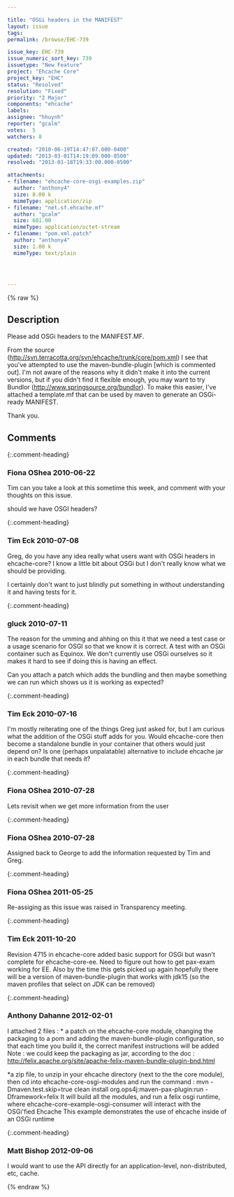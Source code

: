```yaml
---

title: "OSGi headers in the MANIFEST"
layout: issue
tags: 
permalink: /browse/EHC-739

issue_key: EHC-739
issue_numeric_sort_key: 739
issuetype: "New Feature"
project: "Ehcache Core"
project_key: "EHC"
status: "Resolved"
resolution: "Fixed"
priority: "2 Major"
components: "ehcache"
labels: 
assignee: "hhuynh"
reporter: "gcalm"
votes:  5
watchers: 8

created: "2010-06-19T14:47:07.000-0400"
updated: "2013-03-01T14:19:09.000-0500"
resolved: "2013-01-18T19:33:00.000-0500"

attachments:
- filename: "ehcache-core-osgi-examples.zip"
  author: "anthony4"
  size: 8.00 k
  mimeType: application/zip
- filename: "net.sf.ehcache.mf"
  author: "gcalm"
  size: 601.00
  mimeType: application/octet-stream
- filename: "pom.xml.patch"
  author: "anthony4"
  size: 1.00 k
  mimeType: text/plain




---
```


{% raw %}

## Description

<div markdown="1" class="description">

Please add OSGi headers to the MANIFEST.MF. 

From the source (http://svn.terracotta.org/svn/ehcache/trunk/core/pom.xml) I see that you've attempted to use the maven-bundle-plugin [which is commented out]. I'm not aware of the reasons why it didn't make it into the current versions, but if you didn't find it flexible enough, you may want to try Bundlor (http://www.springsource.org/bundlor). To make this easier, I've attached a template.mf that can be used by maven to generate an OSGi-ready MANIFEST.

Thank you.


</div>

## Comments


{:.comment-heading}
### **Fiona OShea** <span class="date">2010-06-22</span>

<div markdown="1" class="comment">

Tim can you take a look at this sometime this week, and comment with your thoughts on this issue.

should we have OSGI headers?

</div>


{:.comment-heading}
### **Tim Eck** <span class="date">2010-07-08</span>

<div markdown="1" class="comment">

Greg, do you have any idea really what users want with OSGi headers in ehcache-core? I know a little bit about OSGi but I don't really know what we should be providing.

I certainly don't want to just blindly put something in without understanding it and having tests for it.


</div>


{:.comment-heading}
### **gluck** <span class="date">2010-07-11</span>

<div markdown="1" class="comment">

The reason for the umming and ahhing on this it that we need a test case or a usage scenario for OSGI so that we know it is correct. A test with an OSGi container such as Equinox. We don't currently use OSGi ourselves so it makes it  hard to see if doing this is having an effect.

Can you attach a patch which adds the bundling and then maybe something we can run which shows us it is working as expected?  

</div>


{:.comment-heading}
### **Tim Eck** <span class="date">2010-07-16</span>

<div markdown="1" class="comment">

I'm mostly reiterating one of the things Greg just asked for, but I am curious what the addition of the OSGi stuff adds for you. Would ehcache-core then become a standalone bundle in your container that others would just depend on? Is one (perhaps unpalatable) alternative to include ehcache jar in each bundle that needs it? 


</div>


{:.comment-heading}
### **Fiona OShea** <span class="date">2010-07-28</span>

<div markdown="1" class="comment">

Lets revisit when we get more information from the user

</div>


{:.comment-heading}
### **Fiona OShea** <span class="date">2010-07-28</span>

<div markdown="1" class="comment">

Assigned back to George to add the information requested by Tim and Greg.

</div>


{:.comment-heading}
### **Fiona OShea** <span class="date">2011-05-25</span>

<div markdown="1" class="comment">

Re-assiging as this issue was raised in Transparency meeting.

</div>


{:.comment-heading}
### **Tim Eck** <span class="date">2011-10-20</span>

<div markdown="1" class="comment">

Revision 4715 in ehcache-core added basic support for OSGi but wasn't complete for ehcache-core-ee. Need to figure out how to get pax-exam working for EE. Also by the time this gets picked up again hopefully there will be a version of maven-bundle-plugin that works with jdk15 (so the maven profiles that select on JDK can be removed)


</div>


{:.comment-heading}
### **Anthony Dahanne** <span class="date">2012-02-01</span>

<div markdown="1" class="comment">

I attached 2 files :
\* a patch on the ehcache-core module, changing the packaging to a pom and adding the maven-bundle-plugin configuration, so that each time you build it, the correct manifest instructions will be added
Note : we could keep the packaging as jar, according to the doc : http://felix.apache.org/site/apache-felix-maven-bundle-plugin-bnd.html

\*a zip file, to unzip in your ehcache directory (next to the the core module), then cd into ehcache-core-osgi-modules and run the command :
mvn -Dmaven.test.skip=true  clean install org.ops4j:maven-pax-plugin:run -Dframework=felix
It will build all the modules, and run a felix osgi runtime, where ehcache-core-example-osgi-consumer will interact with the OSGi'fied Ehcache
This example demonstrates the use of ehcache inside of an OSGi runtime

</div>


{:.comment-heading}
### **Matt Bishop** <span class="date">2012-09-06</span>

<div markdown="1" class="comment">

I would want to use the API directly for an application-level, non-distributed, etc, cache.

</div>



{% endraw %}
